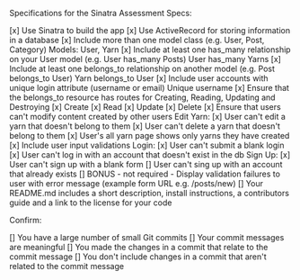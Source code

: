 Specifications for the Sinatra Assessment
Specs:

[x] Use Sinatra to build the app
[x] Use ActiveRecord for storing information in a database
[x] Include more than one model class (e.g. User, Post, Category)
    Models: User, Yarn
[x] Include at least one has_many relationship on your User model (e.g. User has_many Posts)
    User has_many Yarns
[x] Include at least one belongs_to relationship on another model (e.g. Post belongs_to User)
    Yarn belongs_to User
[x] Include user accounts with unique login attribute (username or email)
    Unique username
[x] Ensure that the belongs_to resource has routes for Creating, Reading, Updating and Destroying
    [x] Create
    [x] Read
    [x] Update
    [x] Delete
[x] Ensure that users can't modify content created by other users
    Edit Yarn:
        [x] User can't edit a yarn that doesn't belong to them
        [x] User can't delete a yarn that doesn't belong to them
        [x] User's all yarn page shows only yarns they have created
[x] Include user input validations
    Login:
        [x] User can't submit a blank login
        [x] User can't log in with an account that doesn't exist in the db
    Sign Up:
        [x] User can't sign up with a blank form
        [] User can't sing up with an account that already exists
[] BONUS - not required - Display validation failures to user with error message (example form URL e.g. /posts/new)
[] Your README.md includes a short description, install instructions, a contributors guide and a link to the license for your code

Confirm:

[] You have a large number of small Git commits
[] Your commit messages are meaningful
[] You made the changes in a commit that relate to the commit message
[] You don't include changes in a commit that aren't related to the commit message